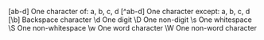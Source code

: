 [ab-d]	One character of: a, b, c, d
[^ab-d]	One character except: a, b, c, d
[\b]	Backspace character
\d	One digit
\D	One non-digit
\s	One whitespace
\S	One non-whitespace
\w	One word character
\W	One non-word character
